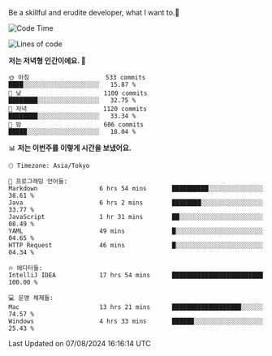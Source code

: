 Be a skillful and erudite developer, what I want to.👶

<!--START_SECTION:waka-->
![Code Time](http://img.shields.io/badge/Code%20Time-1%2C122%20hrs%2041%20mins-blue)

![Lines of code](https://img.shields.io/badge/%EC%A0%80%EB%8A%94%20%EC%97%AC%ED%83%9C%EA%B9%8C%EC%A7%80%20-2.8%20million%20%EC%A4%84%EC%9D%98%20%EC%BD%94%EB%93%9C%EB%A5%BC%20%EC%9E%91%EC%84%B1%ED%96%88%EC%96%B4%EC%9A%94.-blue)

**저는 저녁형 인간이에요. 🦉** 

```text
🌞 아침                     533 commits         ████░░░░░░░░░░░░░░░░░░░░░   15.87 % 
🌆 낮　                     1100 commits        ████████░░░░░░░░░░░░░░░░░   32.75 % 
🌃 저녁                     1120 commits        ████████░░░░░░░░░░░░░░░░░   33.34 % 
🌙 밤　                     606 commits         █████░░░░░░░░░░░░░░░░░░░░   18.04 % 
```


📊 **저는 이번주를 이렇게 시간을 보냈어요.** 

```text
🕑︎ Timezone: Asia/Tokyo

💬 프로그래밍 언어들: 
Markdown                 6 hrs 54 mins       ██████████░░░░░░░░░░░░░░░   38.61 % 
Java                     6 hrs 2 mins        ████████░░░░░░░░░░░░░░░░░   33.77 % 
JavaScript               1 hr 31 mins        ██░░░░░░░░░░░░░░░░░░░░░░░   08.49 % 
YAML                     49 mins             █░░░░░░░░░░░░░░░░░░░░░░░░   04.65 % 
HTTP Request             46 mins             █░░░░░░░░░░░░░░░░░░░░░░░░   04.34 % 

🔥 에디터들: 
IntelliJ IDEA            17 hrs 54 mins      █████████████████████████   100.00 % 

💻 운영 체제들: 
Mac                      13 hrs 21 mins      ███████████████████░░░░░░   74.57 % 
Windows                  4 hrs 33 mins       ██████░░░░░░░░░░░░░░░░░░░   25.43 % 
```


 Last Updated on 07/08/2024 16:16:14 UTC
<!--END_SECTION:waka-->
